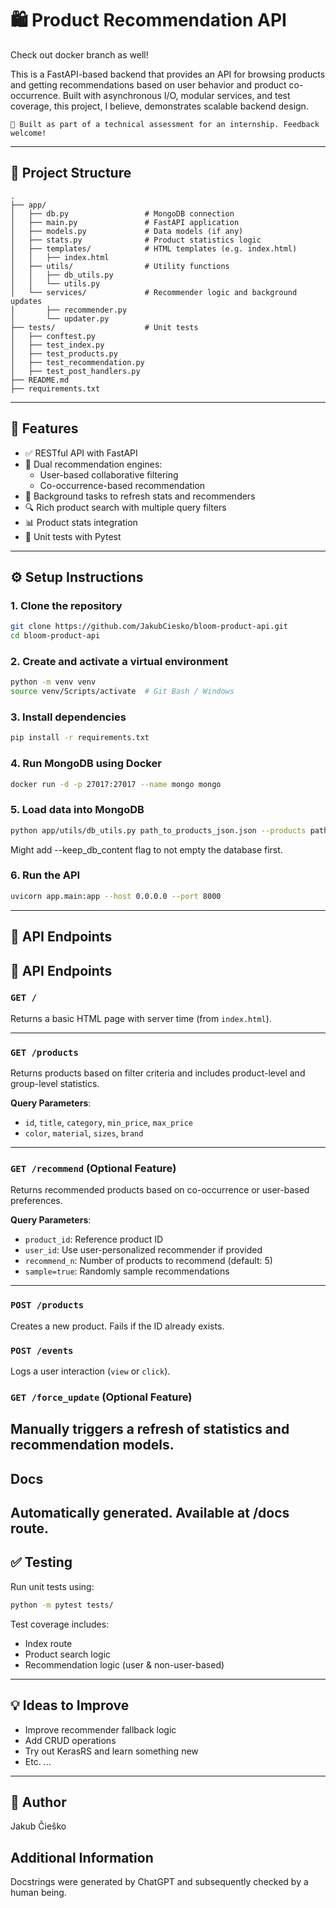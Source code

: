 # 🛍️ Product Recommendation API
Check out docker branch as well!

This is a FastAPI-based backend that provides an API for browsing products and getting recommendations based on user behavior and product co-occurrence. Built with asynchronous I/O, modular services, and test coverage, this project, I believe, demonstrates scalable backend design.

    🧪 Built as part of a technical assessment for an internship. Feedback welcome!

---

## 📁 Project Structure

```
.
├── app/
│   ├── db.py                 # MongoDB connection
│   ├── main.py               # FastAPI application
│   ├── models.py             # Data models (if any)
│   ├── stats.py              # Product statistics logic
│   ├── templates/            # HTML templates (e.g. index.html)
│   │   ├── index.html
│   ├── utils/                # Utility functions
│   │   ├── db_utils.py
│   │   └── utils.py
│   └── services/             # Recommender logic and background updates
│       ├── recommender.py
│       └── updater.py
├── tests/                    # Unit tests
│   ├── conftest.py
│   ├── test_index.py
│   ├── test_products.py
│   ├── test_recommendation.py
│   ├── test_post_handlers.py
├── README.md
├── requirements.txt
```

---

## 🚀 Features

- ✅ RESTful API with FastAPI
- 🧠 Dual recommendation engines:
  - User-based collaborative filtering
  - Co-occurrence-based recommendation
- 🔁 Background tasks to refresh stats and recommenders
- 🔍 Rich product search with multiple query filters
- 📊 Product stats integration
- 🧪 Unit tests with Pytest

---

## ⚙️ Setup Instructions

### 1. Clone the repository

```bash
git clone https://github.com/JakubCiesko/bloom-product-api.git
cd bloom-product-api
```

### 2. Create and activate a virtual environment

```bash
python -m venv venv
source venv/Scripts/activate  # Git Bash / Windows
```

### 3. Install dependencies

```bash
pip install -r requirements.txt
```

### 4. Run MongoDB using Docker

```bash
docker run -d -p 27017:27017 --name mongo mongo
```

### 5. Load data into MongoDB

```bash
python app/utils/db_utils.py path_to_products_json.json --products path_to_events_json.json --events
```
Might add --keep_db_content flag to not empty the database first.

### 6. Run the API

```bash
uvicorn app.main:app --host 0.0.0.0 --port 8000
```

---

## 📡 API Endpoints
📡 API Endpoints
----------------

### `GET /`
Returns a basic HTML page with server time (from `index.html`).

---

### `GET /products`
Returns products based on filter criteria and includes product-level and group-level statistics.

**Query Parameters**:
- `id`, `title`, `category`, `min_price`, `max_price`
- `color`, `material`, `sizes`, `brand`

---

### `GET /recommend` (Optional Feature)
Returns recommended products based on co-occurrence or user-based preferences.

**Query Parameters**:
- `product_id`: Reference product ID
- `user_id`: Use user-personalized recommender if provided
- `recommend_n`: Number of products to recommend (default: 5)
- `sample=true`: Randomly sample recommendations

---

### `POST /products`
Creates a new product. Fails if the ID already exists.

### `POST /events`
Logs a user interaction (`view` or `click`).

### `GET /force_update` (Optional Feature)
Manually triggers a refresh of statistics and recommendation models.
---
## Docs
Automatically generated. Available at /docs route.
---
## ✅ Testing

Run unit tests using:

```bash
python -m pytest tests/
```

Test coverage includes:
- Index route
- Product search logic
- Recommendation logic (user & non-user-based)

---

## 💡 Ideas to Improve

- Improve recommender fallback logic
- Add CRUD operations
- Try out KerasRS and learn something new
- Etc.
...
---

## 🧑 Author
Jakub Čieško

## Additional Information
Docstrings were generated by ChatGPT and subsequently checked by a human being.


